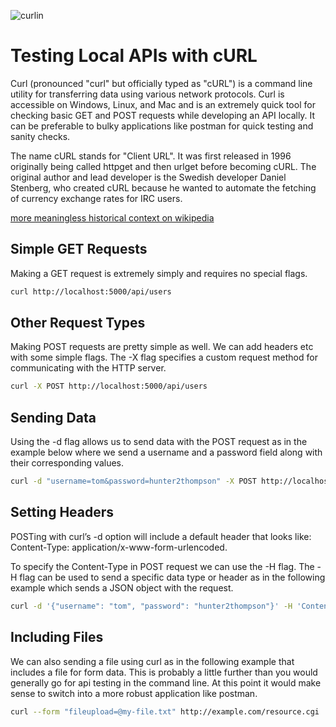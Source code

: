![curlin](https://external-content.duckduckgo.com/iu/?u=https%3A%2F%2Fmedia.giphy.com%2Fmedia%2FhbewcRhBwnYvC%2Fgiphy.gif&f=1&nofb=1)

# Testing Local APIs with cURL

Curl (pronounced "curl" but officially typed as "cURL") is a command line utility for transferring data using various network protocols. Curl is accessible on Windows, Linux, and Mac and is an extremely quick tool for checking basic GET and POST requests while developing an API locally. It can be preferable to bulky applications like postman for quick testing and sanity checks.

The name cURL stands for "Client URL". It was first released in 1996 originally being called httpget and then urlget before becoming cURL. The original author and lead developer is the Swedish developer Daniel Stenberg, who created cURL because he wanted to automate the fetching of currency exchange rates for IRC users.

[more meaningless historical context on wikipedia](https://en.wikipedia.org/wiki/CURL)

## Simple GET Requests

Making a GET request is extremely simply and requires no special flags.

```bash
curl http://localhost:5000/api/users
```


## Other Request Types

Making POST requests are pretty simple as well. We can add headers etc with some simple flags. The -X flag specifies a custom request method for communicating with the HTTP server.

```bash
curl -X POST http://localhost:5000/api/users
```


## Sending Data

Using the -d flag allows us to send data with the POST request as in the example below where we send a username and a password field along with their corresponding values.

```bash
curl -d "username=tom&password=hunter2thompson" -X POST http://localhost:5000/api/login
```


## Setting Headers

POSTing with curl’s -d option will include a default header that looks like: Content-Type: application/x-www-form-urlencoded.

To specify the Content-Type in POST request we can use the -H flag. The -H flag can be used to send a specific data type or header as in the following example which sends a JSON object with the request.

```bash
curl -d '{"username": "tom", "password": "hunter2thompson"}' -H 'Content-Type: application/json' http://localhost:5000/api/login
```


## Including Files

We can also sending a file using curl as in the following example that includes a file for form data. This is probably a little further than you would generally go for api testing in the command line. At this point it would make sense to switch into a more robust application like postman.

```bash
curl --form "fileupload=@my-file.txt" http://example.com/resource.cgi
```
